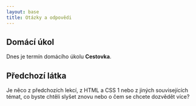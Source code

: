 ```yaml
---
layout: base
title: Otázky a odpovědi
---
```


## Domácí úkol

Dnes je termín domácího úkolu **Cestovka**.

## Předchozí látka

Je něco z předchozích lekcí, z HTML a CSS 1 nebo z jiných souvisejících témat, co byste chtěli slyšet znovu nebo o čem se chcete dozvědět více?
